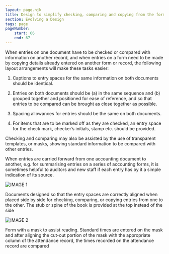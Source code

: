 ```yaml
---
layout: page.njk
title: Design to simplify checking, comparing and copying from the form
section: Evolving a Design
tags: page
pageNumber:
    start: 66
    end: 67
---
```


When entries on one document have to be checked or compared with information on another record, and when entries on a form need to be made by copying details already entered on another form or record, the following layout arrangements will make these tasks easier:

1. Captions to entry spaces for the same information on both documents should be identical.

2. Entries on both documents should be (a) in the same sequence and (b) grouped together and positioned for ease of reference, and so that entries to be compared can be brought as close together as possible.

3. Spacing allowances for entries should be the same on both documents.

4. For items that are to be marked off as they are checked, an entry space for the check mark, checker’s initials, stamp etc. should be provided.

Checking and comparing may also be assisted by the use of transparent templates, or masks, showing standard information to be compared with other entries.

When entries are carried forward from one accounting document to another, e.g. for summarising entries on a series of accounting forms, it is sometimes helpful to auditors and new staff if each entry has by it a simple indication of its source.

![IMAGE 1](https://www.fillmurray.com/g/500/501)

Documents designed so that the entry spaces are correctly aligned when placed side by side for checking, comparing, or copying entries from one to the other. The stub or spine of the book is provided at the top instead of the side

![IMAGE 2](https://www.fillmurray.com/g/500/502)

Form with a mask to assist reading. Standard times are entered on the mask and after aligning the cut-out portion of the mask with the appropriate column of the attendance record, the times recorded on the attendance record are compared
